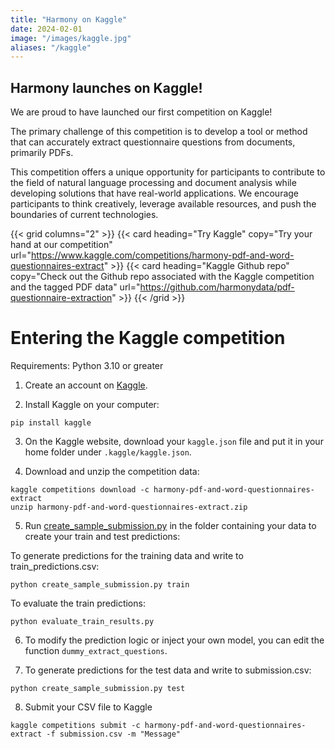 ```yaml
---
title: "Harmony on Kaggle"
date: 2024-02-01
image: "/images/kaggle.jpg"
aliases: "/kaggle"
---
```


## Harmony launches on Kaggle!

We are proud to have launched our first competition on Kaggle!

The primary challenge of this competition is to develop a tool or method that can accurately extract questionnaire questions from documents, primarily PDFs.

This competition offers a unique opportunity for participants to contribute to the field of natural language processing and document analysis while developing solutions that have real-world applications. We encourage participants to think creatively, leverage available resources, and push the boundaries of current technologies.

{{< grid columns="2" >}}
  {{< card heading="Try Kaggle" copy="Try your hand at our competition" url="https://www.kaggle.com/competitions/harmony-pdf-and-word-questionnaires-extract" >}}
  {{< card heading="Kaggle Github repo" copy="Check out the Github repo associated with the Kaggle competition and the tagged PDF data" url="https://github.com/harmonydata/pdf-questionnaire-extraction" >}}
{{< /grid >}}

# Entering the Kaggle competition

Requirements: Python 3.10 or greater

1. Create an account on [Kaggle](https://www.kaggle.com/).

2. Install Kaggle on your computer:

```
pip install kaggle
```

3. On the Kaggle website, download your `kaggle.json` file and put it in your home folder under `.kaggle/kaggle.json`.

4. Download and unzip the competition data:

```
kaggle competitions download -c harmony-pdf-and-word-questionnaires-extract
unzip harmony-pdf-and-word-questionnaires-extract.zip 
```

5. Run [create_sample_submission.py](https://github.com/harmonydata/pdf-questionnaire-extraction/blob/main/data/create_sample_submission.py) in the folder containing your data to create your train and test predictions:

To generate predictions for the training data and write to train_predictions.csv:

```
python create_sample_submission.py train
```

To evaluate the train predictions:

```
python evaluate_train_results.py
```

6. To modify the prediction logic or inject your own model, you can edit the function `dummy_extract_questions`.

7. To generate predictions for the test data and write to submission.csv:

```
python create_sample_submission.py test
```

8. Submit your CSV file to Kaggle

```
kaggle competitions submit -c harmony-pdf-and-word-questionnaires-extract -f submission.csv -m "Message"
```
